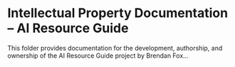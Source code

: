 # Intellectual Property Documentation – AI Resource Guide

This folder provides documentation for the development, authorship, and ownership of the AI Resource Guide project by Brendan Fox...
